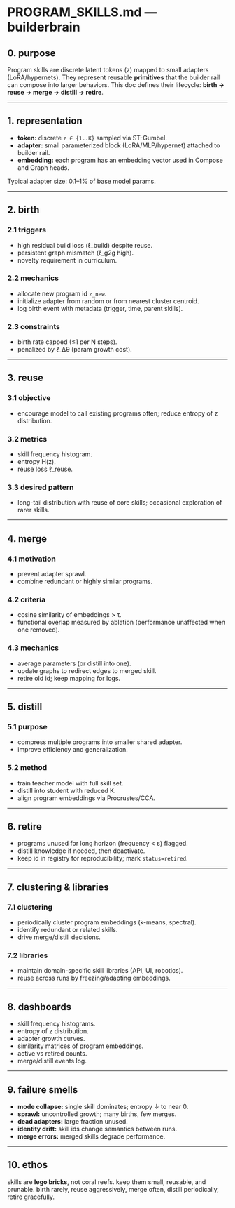 # PROGRAM_SKILLS.md — builderbrain

## 0. purpose

Program skills are discrete latent tokens (z) mapped to small adapters (LoRA/hypernets). They represent reusable **primitives** that the builder rail can compose into larger behaviors. This doc defines their lifecycle: **birth → reuse → merge → distill → retire**.

---

## 1. representation

* **token:** discrete `z ∈ {1..K}` sampled via ST-Gumbel.
* **adapter:** small parameterized block (LoRA/MLP/hypernet) attached to builder rail.
* **embedding:** each program has an embedding vector used in Compose and Graph heads.

Typical adapter size: 0.1–1% of base model params.

---

## 2. birth

### 2.1 triggers

* high residual build loss (ℓ_build) despite reuse.
* persistent graph mismatch (ℓ_g2g high).
* novelty requirement in curriculum.

### 2.2 mechanics

* allocate new program id `z_new`.
* initialize adapter from random or from nearest cluster centroid.
* log birth event with metadata (trigger, time, parent skills).

### 2.3 constraints

* birth rate capped (≤1 per N steps).
* penalized by ℓ_Δθ (param growth cost).

---

## 3. reuse

### 3.1 objective

* encourage model to call existing programs often; reduce entropy of z distribution.

### 3.2 metrics

* skill frequency histogram.
* entropy H(z).
* reuse loss ℓ_reuse.

### 3.3 desired pattern

* long-tail distribution with reuse of core skills; occasional exploration of rarer skills.

---

## 4. merge

### 4.1 motivation

* prevent adapter sprawl.
* combine redundant or highly similar programs.

### 4.2 criteria

* cosine similarity of embeddings > τ.
* functional overlap measured by ablation (performance unaffected when one removed).

### 4.3 mechanics

* average parameters (or distill into one).
* update graphs to redirect edges to merged skill.
* retire old id; keep mapping for logs.

---

## 5. distill

### 5.1 purpose

* compress multiple programs into smaller shared adapter.
* improve efficiency and generalization.

### 5.2 method

* train teacher model with full skill set.
* distill into student with reduced K.
* align program embeddings via Procrustes/CCA.

---

## 6. retire

* programs unused for long horizon (frequency < ε) flagged.
* distill knowledge if needed, then deactivate.
* keep id in registry for reproducibility; mark `status=retired`.

---

## 7. clustering & libraries

### 7.1 clustering

* periodically cluster program embeddings (k-means, spectral).
* identify redundant or related skills.
* drive merge/distill decisions.

### 7.2 libraries

* maintain domain-specific skill libraries (API, UI, robotics).
* reuse across runs by freezing/adapting embeddings.

---

## 8. dashboards

* skill frequency histograms.
* entropy of z distribution.
* adapter growth curves.
* similarity matrices of program embeddings.
* active vs retired counts.
* merge/distill events log.

---

## 9. failure smells

* **mode collapse:** single skill dominates; entropy ↓ to near 0.
* **sprawl:** uncontrolled growth; many births, few merges.
* **dead adapters:** large fraction unused.
* **identity drift:** skill ids change semantics between runs.
* **merge errors:** merged skills degrade performance.

---

## 10. ethos

skills are **lego bricks**, not coral reefs. keep them small, reusable, and prunable. birth rarely, reuse aggressively, merge often, distill periodically, retire gracefully.
